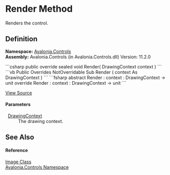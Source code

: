 # Render Method


Renders the control.



## Definition
**Namespace:** <a href="N_Avalonia_Controls">Avalonia.Controls</a>  
**Assembly:** Avalonia.Controls (in Avalonia.Controls.dll) Version: 11.2.0

<Tabs groupId="api-code-preview">
<TabItem value="csharp" label="C#">
```csharp
public override sealed void Render(
	DrawingContext context
)
```
</TabItem>
<TabItem value="vb" label="VB">
```vb
Public Overrides NotOverridable Sub Render ( 
	context As DrawingContext
)
```
</TabItem>
<TabItem value="fsharp" label="F#">
```fsharp
abstract Render : 
        context : DrawingContext -> unit 
override Render : 
        context : DrawingContext -> unit 
```
</TabItem>
</Tabs>



<a href="https://github.com/AvaloniaUI/Avalonia/tree/master/src/Avalonia.Controls/Image.cs#L78" title="View the source code">View Source</a>



#### Parameters
<dl><dt>  <a href="T_Avalonia_Media_DrawingContext">DrawingContext</a></dt><dd>The drawing context.</dd></dl>

## See Also


#### Reference
<a href="T_Avalonia_Controls_Image">Image Class</a>  
<a href="N_Avalonia_Controls">Avalonia.Controls Namespace</a>  
